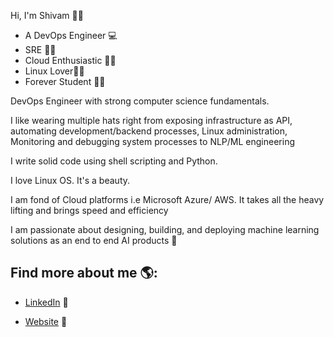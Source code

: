 
Hi, I'm Shivam 👋🏾  
- A DevOps Engineer 💻 
- SRE 👨‍💻
- Cloud Enthusiastic 👨‍🚀
- Linux Lover👩‍🌾
- Forever Student 👨‍🎓

DevOps Engineer with strong computer science fundamentals.

I like wearing multiple hats right from exposing infrastructure as API, automating development/backend processes, Linux administration, Monitoring and debugging system processes to NLP/ML engineering

I write solid code using shell scripting and Python.

I love Linux OS. It's a beauty.

I am fond of Cloud platforms i.e Microsoft Azure/ AWS. It takes all the heavy lifting and brings speed and efficiency

I am passionate about designing, building, and deploying machine learning solutions as an end to end AI products 🎩


## Find more about me 🌎: 

- <a href="https://www.linkedin.com/in/shivam-malhotra-20099696/">LinkedIn</a> 💼

- <a href="https://www.shivam-malhotra.com//">Website</a> 💼
